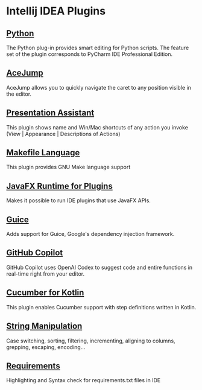 # Intellij IDEA Plugins

## [Python](https://plugins.jetbrains.com/plugin/631-python)

The Python plug-in provides smart editing for Python scripts. The feature set of the plugin corresponds to PyCharm IDE Professional Edition.

## [AceJump](https://plugins.jetbrains.com/plugin/7086-acejump)

AceJump allows you to quickly navigate the caret to any position visible in the editor.

## [Presentation Assistant](https://plugins.jetbrains.com/plugin/7345-presentation-assistant)

This plugin shows name and Win/Mac shortcuts of any action you invoke (View | Appearance | Descriptions of Actions)

## [Makefile Language](https://plugins.jetbrains.com/plugin/9333-makefile-language)

This plugin provides GNU Make language support

## [JavaFX Runtime for Plugins](https://plugins.jetbrains.com/plugin/14250-javafx-runtime-for-plugins)

Makes it possible to run IDE plugins that use JavaFX APIs.

## [Guice](https://plugins.jetbrains.com/plugin/16876-guice)

Adds support for Guice, Google's dependency injection framework.

## [GitHub Copilot](https://plugins.jetbrains.com/plugin/17718-github-copilot)

GitHub Copilot uses OpenAI Codex to suggest code and entire functions in real-time right from your editor.

## [Cucumber for Kotlin](https://plugins.jetbrains.com/plugin/10527-cucumber-for-kotlin)

This plugin enables Cucumber support with step definitions written in Kotlin.

## [String Manipulation](https://plugins.jetbrains.com/plugin/2162-string-manipulation)

Case switching, sorting, filtering, incrementing, aligning to columns, grepping, escaping, encoding...

## [Requirements](https://plugins.jetbrains.com/plugin/10837-requirements)

Highlighting and Syntax check for requirements.txt files in IDE
